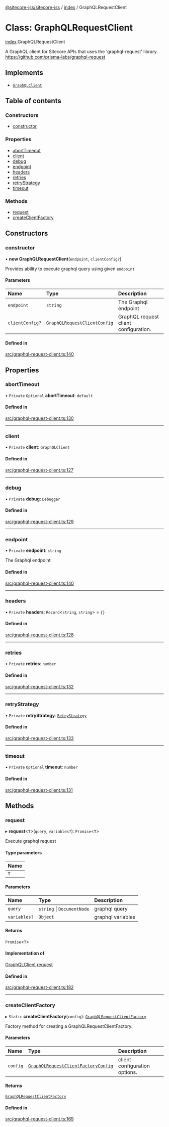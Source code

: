 [@sitecore-jss/sitecore-jss](../README.md) / [index](../modules/index.md) / GraphQLRequestClient

# Class: GraphQLRequestClient

[index](../modules/index.md).GraphQLRequestClient

A GraphQL client for Sitecore APIs that uses the 'graphql-request' library.
https://github.com/prisma-labs/graphql-request

## Implements

- [`GraphQLClient`](../interfaces/index.GraphQLClient.md)

## Table of contents

### Constructors

- [constructor](index.GraphQLRequestClient.md#constructor)

### Properties

- [abortTimeout](index.GraphQLRequestClient.md#aborttimeout)
- [client](index.GraphQLRequestClient.md#client)
- [debug](index.GraphQLRequestClient.md#debug)
- [endpoint](index.GraphQLRequestClient.md#endpoint)
- [headers](index.GraphQLRequestClient.md#headers)
- [retries](index.GraphQLRequestClient.md#retries)
- [retryStrategy](index.GraphQLRequestClient.md#retrystrategy)
- [timeout](index.GraphQLRequestClient.md#timeout)

### Methods

- [request](index.GraphQLRequestClient.md#request)
- [createClientFactory](index.GraphQLRequestClient.md#createclientfactory)

## Constructors

### constructor

• **new GraphQLRequestClient**(`endpoint`, `clientConfig?`)

Provides ability to execute graphql query using given `endpoint`

#### Parameters

| Name | Type | Description |
| :------ | :------ | :------ |
| `endpoint` | `string` | The Graphql endpoint |
| `clientConfig?` | [`GraphQLRequestClientConfig`](../modules/index.md#graphqlrequestclientconfig) | GraphQL request client configuration. |

#### Defined in

[src/graphql-request-client.ts:140](https://github.com/Sitecore/jss/blob/c144a055c/packages/sitecore-jss/src/graphql-request-client.ts#L140)

## Properties

### abortTimeout

• `Private` `Optional` **abortTimeout**: `default`

#### Defined in

[src/graphql-request-client.ts:130](https://github.com/Sitecore/jss/blob/c144a055c/packages/sitecore-jss/src/graphql-request-client.ts#L130)

___

### client

• `Private` **client**: `GraphQLClient`

#### Defined in

[src/graphql-request-client.ts:127](https://github.com/Sitecore/jss/blob/c144a055c/packages/sitecore-jss/src/graphql-request-client.ts#L127)

___

### debug

• `Private` **debug**: `Debugger`

#### Defined in

[src/graphql-request-client.ts:129](https://github.com/Sitecore/jss/blob/c144a055c/packages/sitecore-jss/src/graphql-request-client.ts#L129)

___

### endpoint

• `Private` **endpoint**: `string`

The Graphql endpoint

#### Defined in

[src/graphql-request-client.ts:140](https://github.com/Sitecore/jss/blob/c144a055c/packages/sitecore-jss/src/graphql-request-client.ts#L140)

___

### headers

• `Private` **headers**: `Record`\<`string`, `string`\> = `{}`

#### Defined in

[src/graphql-request-client.ts:128](https://github.com/Sitecore/jss/blob/c144a055c/packages/sitecore-jss/src/graphql-request-client.ts#L128)

___

### retries

• `Private` **retries**: `number`

#### Defined in

[src/graphql-request-client.ts:132](https://github.com/Sitecore/jss/blob/c144a055c/packages/sitecore-jss/src/graphql-request-client.ts#L132)

___

### retryStrategy

• `Private` **retryStrategy**: [`RetryStrategy`](../interfaces/index.RetryStrategy.md)

#### Defined in

[src/graphql-request-client.ts:133](https://github.com/Sitecore/jss/blob/c144a055c/packages/sitecore-jss/src/graphql-request-client.ts#L133)

___

### timeout

• `Private` `Optional` **timeout**: `number`

#### Defined in

[src/graphql-request-client.ts:131](https://github.com/Sitecore/jss/blob/c144a055c/packages/sitecore-jss/src/graphql-request-client.ts#L131)

## Methods

### request

▸ **request**\<`T`\>(`query`, `variables?`): `Promise`\<`T`\>

Execute graphql request

#### Type parameters

| Name |
| :------ |
| `T` |

#### Parameters

| Name | Type | Description |
| :------ | :------ | :------ |
| `query` | `string` \| `DocumentNode` | graphql query |
| `variables?` | `Object` | graphql variables |

#### Returns

`Promise`\<`T`\>

#### Implementation of

[GraphQLClient](../interfaces/index.GraphQLClient.md).[request](../interfaces/index.GraphQLClient.md#request)

#### Defined in

[src/graphql-request-client.ts:182](https://github.com/Sitecore/jss/blob/c144a055c/packages/sitecore-jss/src/graphql-request-client.ts#L182)

___

### createClientFactory

▸ `Static` **createClientFactory**(`config`): [`GraphQLRequestClientFactory`](../modules/index.md#graphqlrequestclientfactory)

Factory method for creating a GraphQLRequestClientFactory.

#### Parameters

| Name | Type | Description |
| :------ | :------ | :------ |
| `config` | [`GraphQLRequestClientFactoryConfig`](../modules/index.md#graphqlrequestclientfactoryconfig) | client configuration options. |

#### Returns

[`GraphQLRequestClientFactory`](../modules/index.md#graphqlrequestclientfactory)

#### Defined in

[src/graphql-request-client.ts:169](https://github.com/Sitecore/jss/blob/c144a055c/packages/sitecore-jss/src/graphql-request-client.ts#L169)
